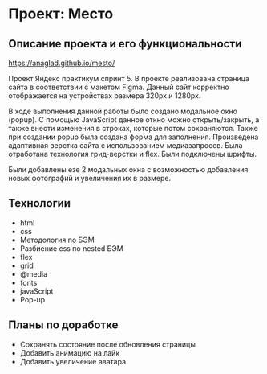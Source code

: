 # Проект: Место
## Описание проекта и его функциональности

https://anaglad.github.io/mesto/

Проект Яндекс практикум спринт 5.
В проекте реализована страница сайта в соответствии с макетом Figma. 
Данный сайт корректно отображается на устройствах размера 320рх и 1280рх.

В ходе выполнения данной работы было создано модальное окно (popup). 
С помощью JavaScript данное откно можно открыть/закрыть, а также внести изменения в строках, которые потом сохраняются. Также при создании popup была создана форма для заполнения.
Произведена адаптивная верстка сайта с использованием медиазапросов.
Была отработана технология грид-верстки и flex.
Были подключены шрифты.

Были добавлены езе 2 модальных окна с возможностью добавления новых фотографий и увеличения их в размере.

## Технологии

* html
* css
* Методология по БЭМ
* Разбиение css по nested БЭМ
* flex
* grid
* @media
* fonts
* javaScript
* Pop-up

## Планы по доработке

* Сохранять состояние после обновления страницы
* Добавить анимацию на лайк
* Добавить увеличение аватара